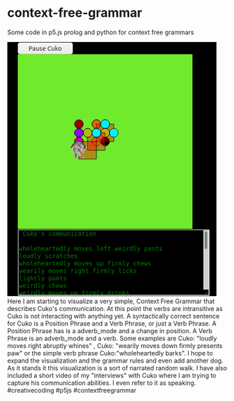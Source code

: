 # context-free-grammar
Some code in p5.js prolog and python for context free grammars

![cfgCuko1.png](cfgCuko1.png)
Here I am starting to visualize a very simple, Context Free Grammar that describes Cuko's communication.  At this point the verbs are intransitive as Cuko is not interacting with anything yet.  A syntactically correct sentence for Cuko is a Position Phrase and a Verb Phrase, or just a Verb Phrase.  A Position Phrase has is a adverb_mode and a change in position.  A Verb Phrase is an adverb_mode and a verb.  Some examples are Cuko: "loudly moves right abruptly whines" , Cuko: "wearily moves down firmly presents paw" or the simple verb phrase Cuko:"wholeheartedly barks".  I hope to expand the visualization and the grammar rules and even add another dog.  As it stands it this visualization is a sort of narrated random walk. I have also included a short video of my "interviews" with Cuko where I am trying to capture his communication abilities. I even refer to it as speaking. #creativecoding #p5js #contextfreegrammar
